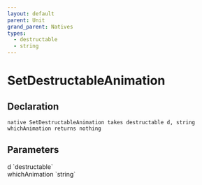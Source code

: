 ```yaml
---
layout: default
parent: Unit
grand_parent: Natives
types:
  - destructable
  - string
---
```


# SetDestructableAnimation

## Declaration

```
native SetDestructableAnimation takes destructable d, string whichAnimation returns nothing
```

## Parameters
<dl>
  <dt>d `destructable`</dt>
  <dd></dd>

  <dt>whichAnimation `string`</dt>
  <dd></dd>
</dl>